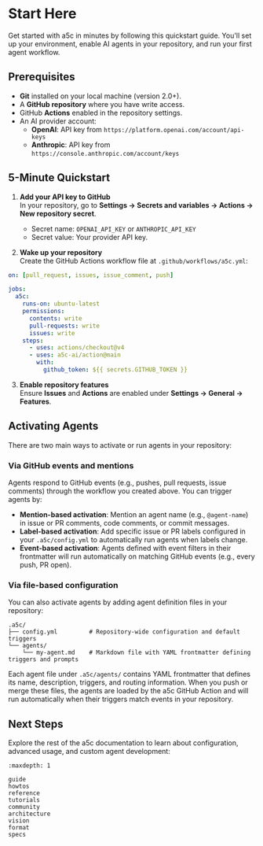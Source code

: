 # Start Here

Get started with a5c in minutes by following this quickstart guide. You'll set up your environment, enable AI agents in your repository, and run your first agent workflow.

## Prerequisites

- **Git** installed on your local machine (version 2.0+).
- A **GitHub repository** where you have write access.
- GitHub **Actions** enabled in the repository settings.
- An AI provider account:
  - **OpenAI**: API key from `https://platform.openai.com/account/api-keys`
  - **Anthropic**: API key from `https://console.anthropic.com/account/keys`

## 5-Minute Quickstart

1. **Add your API key to GitHub**  
   In your repository, go to **Settings → Secrets and variables → Actions → New repository secret**.  
   - Secret name: `OPENAI_API_KEY` or `ANTHROPIC_API_KEY`  
   - Secret value: Your provider API key.

2. **Wake up your repository**  
   Create the GitHub Actions workflow file at `.github/workflows/a5c.yml`:

```yaml
on: [pull_request, issues, issue_comment, push]

jobs:
  a5c:
    runs-on: ubuntu-latest
    permissions:
      contents: write
      pull-requests: write
      issues: write
    steps:
      - uses: actions/checkout@v4
      - uses: a5c-ai/action@main
        with:
          github_token: ${{ secrets.GITHUB_TOKEN }}
```

3. **Enable repository features**  
   Ensure **Issues** and **Actions** are enabled under **Settings → General → Features**.

## Activating Agents

There are two main ways to activate or run agents in your repository:

### Via GitHub events and mentions

Agents respond to GitHub events (e.g., pushes, pull requests, issue comments) through the workflow you created above. You can trigger agents by:

- **Mention-based activation**: Mention an agent name (e.g., `@agent-name`) in issue or PR comments, code comments, or commit messages.
- **Label-based activation**: Add specific issue or PR labels configured in your `.a5c/config.yml` to automatically run agents when labels change.
- **Event-based activation**: Agents defined with event filters in their frontmatter will run automatically on matching GitHub events (e.g., every push, PR open).

### Via file-based configuration

You can also activate agents by adding agent definition files in your repository:

```text
.a5c/
├── config.yml         # Repository-wide configuration and default triggers
└── agents/
    └── my-agent.md    # Markdown file with YAML frontmatter defining triggers and prompts
```

Each agent file under `.a5c/agents/` contains YAML frontmatter that defines its name, description, triggers, and routing information. When you push or merge these files, the agents are loaded by the a5c GitHub Action and will run automatically when their triggers match events in your repository.

## Next Steps

Explore the rest of the a5c documentation to learn about configuration, advanced usage, and custom agent development:

```{toctree}
:maxdepth: 1

guide
howtos
reference
tutorials
community
architecture
vision
format
specs
```
